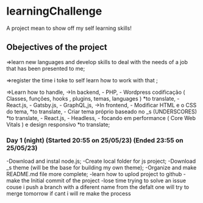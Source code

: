 # learningChallenge

A project mean to show off my self learning skills!

## Obejectives of the project

=>learn new languages and develop skills to deal with the needs of a job that has been presented to me;

=>register the time i toke to self learn how to work with that ;

=>Learn how to handle,
  ->In backend,
    - PHP,
    - Wordpress codificação ( Classes, funções, hooks , plugins, temas, languages ) *to translate,
    - React.js,
    - Gatsby.js,
    - GraphQL,js,
  ->In frontend,
    - Modificar HTML e o CSS do tema, *to translate,
    - Criar tema próprio baseado no _s (UNDERSCORES) *to translate,
    - React.js,
    - Headless,
    - focando em performance ( Core Web Vitals ) e design responsivo *to translate;

### Day 1 (night) (Started 20:55 on 25/05/23) (Ended 23:55 on 25/05/23)

-Download and instal node.js;
-Create local folder for js project;
-Download _s theme (will be the base for building my own theme);
-Organize and make README.md file more complete;
-learn how to uplod project to github
-make the Initial commit of the project
-lose time trying to solve an issue couse i push a branch with a diferent name from the defalt one
  will try to merge tomorrow if cant i will re make the process


<!-- echo = ) -->
